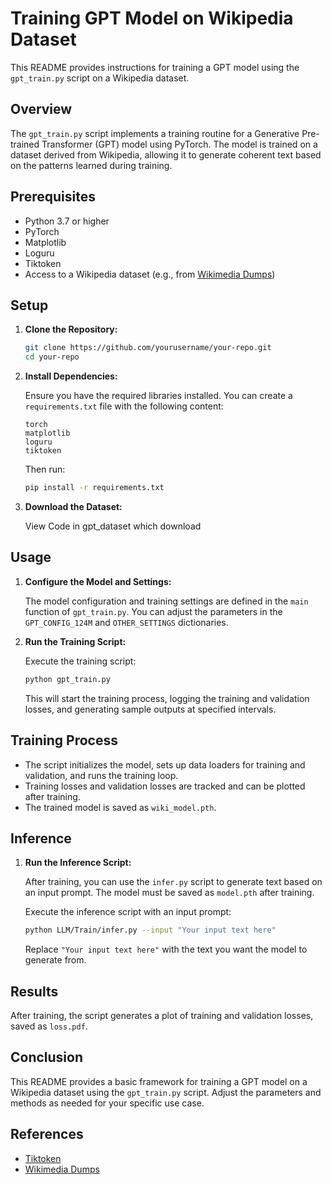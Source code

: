 # Training GPT Model on Wikipedia Dataset

This README provides instructions for training a GPT model using the `gpt_train.py` script on a Wikipedia dataset.

## Overview

The `gpt_train.py` script implements a training routine for a Generative Pre-trained Transformer (GPT) model using PyTorch. The model is trained on a dataset derived from Wikipedia, allowing it to generate coherent text based on the patterns learned during training.

## Prerequisites

- Python 3.7 or higher
- PyTorch
- Matplotlib
- Loguru
- Tiktoken
- Access to a Wikipedia dataset (e.g., from [Wikimedia Dumps](https://huggingface.co/datasets/legacy-datasets/wikipedia))

## Setup

1. **Clone the Repository:**

   ```bash
   git clone https://github.com/yourusername/your-repo.git
   cd your-repo
   ```

2. **Install Dependencies:**

   Ensure you have the required libraries installed. You can create a `requirements.txt` file with the following content:

   ```
   torch
   matplotlib
   loguru
   tiktoken
   ```

   Then run:

   ```bash
   pip install -r requirements.txt
   ```

3. **Download the Dataset:**

    View Code in gpt_dataset which download

## Usage

1. **Configure the Model and Settings:**

   The model configuration and training settings are defined in the `main` function of `gpt_train.py`. You can adjust the parameters in the `GPT_CONFIG_124M` and `OTHER_SETTINGS` dictionaries.

2. **Run the Training Script:**

   Execute the training script:

   ```bash
   python gpt_train.py
   ```

   This will start the training process, logging the training and validation losses, and generating sample outputs at specified intervals.

## Training Process

- The script initializes the model, sets up data loaders for training and validation, and runs the training loop.
- Training losses and validation losses are tracked and can be plotted after training.
- The trained model is saved as `wiki_model.pth`.

## Inference

1. **Run the Inference Script:**

   After training, you can use the `infer.py` script to generate text based on an input prompt. The model must be saved as `model.pth` after training.

   Execute the inference script with an input prompt:

   ```bash
   python LLM/Train/infer.py --input "Your input text here"
   ```

   Replace `"Your input text here"` with the text you want the model to generate from.


## Results

After training, the script generates a plot of training and validation losses, saved as `loss.pdf`.

## Conclusion

This README provides a basic framework for training a GPT model on a Wikipedia dataset using the `gpt_train.py` script. Adjust the parameters and methods as needed for your specific use case.

## References

- [Tiktoken](https://pypi.org/project/tiktoken/)
- [Wikimedia Dumps](https://huggingface.co/datasets/legacy-datasets/wikipedia)